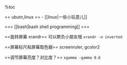 %toc

== ubutn,linux ==
        - [[linux|一些小玩意儿]]

=== [[bash|bash shell programming]] ===


==旋转屏幕 xrandr==
可以欺负小朋友哦 `xrandr -o inverted`

==屏幕标尺和屏幕取色器==
screenruler, gcolor2

==调节屏幕亮度？对比度？==
`xgamma -gamma 0.6`
